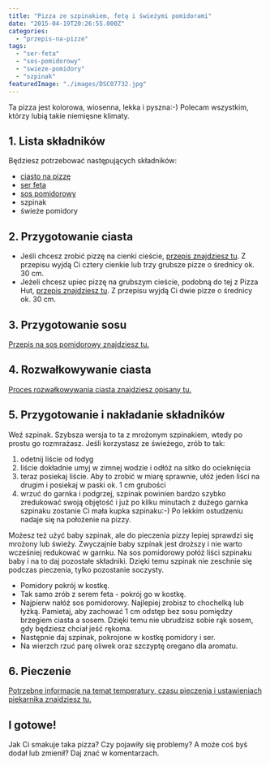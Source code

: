```yaml
---
title: "Pizza ze szpinakiem, fetą i świeżymi pomidorami"
date: "2015-04-19T20:26:55.000Z"
categories: 
  - "przepis-na-pizze"
tags: 
  - "ser-feta"
  - "sos-pomidorowy"
  - "swieze-pomidory"
  - "szpinak"
featuredImage: "./images/DSC07732.jpg"
---
```


Ta pizza jest kolorowa, wiosenna, lekka i pyszna:-) Polecam wszystkim, którzy lubią takie niemięsne klimaty.

## 1\. Lista składników

Będziesz potrzebować następujących składników:

- <a title="Przepis na ciasto na pizzę" href="/przepis-na-ciasto-na-pizze/">ciasto na pizzę</a>
- <a title="Jaki ser wybrać do pizzy?" href="/jaki-ser-wybrac-do-pizzy/">ser feta</a>
- <a title="Sos pomidorowy" href="/sos-pomidorowy/">sos pomidorowy</a>
- szpinak
- świeże pomidory

## 2\. Przygotowanie ciasta

- Jeśli chcesz zrobić pizzę na cienki cieście, <a title="Przepis na ciasto na pizzę" href="/przepis-na-ciasto-na-pizze/">przepis znajdziesz tu</a>. Z przepisu wyjdą Ci cztery cienkie lub trzy grubsze pizze o średnicy ok. 30 cm.
- Jeżeli chcesz upiec pizzę na grubszym cieście, podobną do tej z Pizza Hut, <a title="Jak zrobić ciasto na pizzę jak w Pizza Hut?" href="/jak-zrobic-ciasto-na-pizze-jak-w-pizza-hut/">przepis znajdziesz tu</a>. Z przepisu wyjdą Ci dwie pizze o średnicy ok. 30 cm.

## 3\. Przygotowanie sosu

<a title="Sos pomidorowy" href="/sos-pomidorowy/">Przepis na sos pomidorowy znajdziesz tu.</a>

## 4\. Rozwałkowywanie ciasta

<a title="Jak wałkować ciasto do pizzy?" href="/jak-walkowac-ciasto-pizzy/">Proces rozwałkowywania ciasta znajdziesz opisany tu.</a>

## 5\. Przygotowanie i nakładanie składników

Weź szpinak. Szybsza wersja to ta z mrożonym szpinakiem, wtedy po prostu go rozmrażasz. Jeśli korzystasz ze świeżego, zrób to tak:

1. odetnij liście od łodyg
2. liście dokładnie umyj w zimnej wodzie i odłóż na sitko do ocieknięcia
3. teraz posiekaj liście. Aby to zrobić w miarę sprawnie, ułóż jeden liści na drugim i posiekaj w paski ok. 1 cm grubości
4. wrzuć do garnka i podgrzej, szpinak powinien bardzo szybko zredukować swoją objętość i już po kilku minutach z dużego garnka szpinaku zostanie Ci mała kupka szpinaku:-) Po lekkim ostudzeniu nadaje się na położenie na pizzy.

Możesz też użyć baby szpinak, ale do pieczenia pizzy lepiej sprawdzi się mrożony lub świeży. Zwyczajnie baby szpinak jest droższy i nie warto wcześniej redukować w garnku. Na sos pomidorowy połóż liści szpinaku baby i na to daj pozostałe składniki. Dzięki temu szpinak nie zeschnie się podczas pieczenia, tylko pozostanie soczysty.

- Pomidory pokrój w kostkę.
- Tak samo zrób z serem feta - pokrój go w kostkę.
- Najpierw nałóż sos pomidorowy. Najlepiej zrobisz to chochelką lub łyżką. Pamietaj, aby zachować 1 cm odstęp bez sosu pomiędzy brzegiem ciasta a sosem. Dzięki temu nie ubrudzisz sobie rąk sosem, gdy będziesz chciał jeść rękoma.
- Następnie daj szpinak, pokrojone w kostkę pomidory i ser.
- Na wierzch rzuć parę oliwek oraz szczyptę oregano dla aromatu.

## 6\. Pieczenie

<a title="Jak ustawić piekarnik do pieczenia pizzy?" href="/jak-ustawic-piekarnik-pieczenia-pizzy/">Potrzebne informacje na temat temperatury, czasu pieczenia i ustawieniach piekarnika znajdziesz tu.</a>

## I gotowe!

Jak Ci smakuje taka pizza? Czy pojawiły się problemy? A może coś byś dodał lub zmienił? Daj znać w komentarzach.
